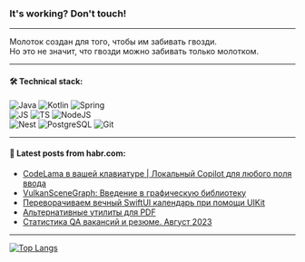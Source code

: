 ### It's working? Don't touch!

---
Молоток создан для того, чтобы им забивать гвозди. <br>
Но это не значит, что гвозди можно забивать только молотком.

---

#### 🛠️ Technical stack:

![Java](https://img.shields.io/badge/Java-informational?logo=Oracle&style=flat&logoColor=white&color=FF4500)
![Kotlin](https://img.shields.io/badge/Kotlin-informational?logo=Kotlin&style=flat&logoColor=white&color=774D97)
![Spring](https://img.shields.io/badge/SpringBoot-informational?logo=SpringBoot&style=flat&logoColor=white&color=6DB33F) <br>
![JS](https://img.shields.io/badge/JS-informational?logo=javaScript&style=flat&logoColor=black&color=F7Df1E)
![TS](https://img.shields.io/badge/TypeScript-informational?logo=typeScript&style=flat&logoColor=black&color=0667A8)
![NodeJS](https://img.shields.io/badge/NodeJS-informational?logo=node.js&style=flat&logoColor=white&color=70A760) <br>
![Nest](https://img.shields.io/badge/NestJS-informational?logo=NestJS&style=flat&logoColor=white&color=E0234E)
![PostgreSQL](https://img.shields.io/badge/PostgreSQL-informational?logo=PostgreSQL&style=flat&logoColor=white&color=DAA520)
![Git](https://img.shields.io/badge/Git-informational?logo=git&style=flat&logoColor=white&color=778899)

___

#### 💬 Latest posts from habr.com:

<!-- BLOG-POST-LIST:START -->
- [CodeLama в вашей клавиатуре | Локальный Copilot для любого поля ввода](https://habr.com/ru/articles/757224/?utm_source=habrahabr&utm_medium=rss&utm_campaign=757224)
- [VulkanSceneGraph: Введение в графическую библиотеку](https://habr.com/ru/articles/758560/?utm_source=habrahabr&utm_medium=rss&utm_campaign=758560)
- [Переворачиваем вечный SwiftUI календарь при помощи UIKit](https://habr.com/ru/companies/broadcast/articles/758470/?utm_source=habrahabr&utm_medium=rss&utm_campaign=758470)
- [Альтернативные утилиты для PDF](https://habr.com/ru/companies/globalsign/articles/758568/?utm_source=habrahabr&utm_medium=rss&utm_campaign=758568)
- [Статистика QA вакансий и резюме. Август 2023](https://habr.com/ru/articles/758518/?utm_source=habrahabr&utm_medium=rss&utm_campaign=758518)
<!-- BLOG-POST-LIST:END -->

---
[![Top Langs](https://github-readme-stats-git-master-advtsetting-gmailcom.vercel.app/api/top-langs/?username=zloylis&langs_count=10&hide_title=false&title_color=e6edf3&size_weight=0.5&count_weight=0.5&layout=compact&hide_border=true&theme=dracula)](https://github.com/zloylis)

<!-- ![GitHub stats](https://github-readme-stats-git-master-advtsetting-gmailcom.vercel.app/api?username=zloylis&show_icons=true&hide_border=true&theme=dracula&hide_title=true&include_all_commits=true&count_private=true&hide=contribs&hide_rank=true) -->
